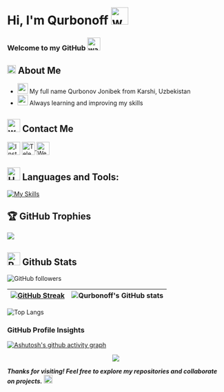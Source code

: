 # Hi, I'm Qurbonoff  <img src="https://user-images.githubusercontent.com/72663882/171687151-bb31c996-c9d2-49c8-b593-734946893b23.gif" alt="waving hand gif" aria-hidden="true" width="40" />

### Welcome to my GitHub <img src="https://media.tenor.com/KDRVCsqk4bUAAAAi/your-welcome.gif" alt="waving hand gif" aria-hidden="true" width="30" />

## <img src="https://static.wikia.nocookie.net/mopeio/images/f/f6/FireGif-S2.gif/revision/latest/scale-to-width/360?cb=20220429030005" alt="waving hand gif" aria-hidden="true" width="20" /> About Me
- <img src="https://cdn.pixabay.com/animation/2023/09/11/20/23/20-23-05-544_512.gif" alt="waving hand gif" aria-hidden="true" height="24" style="margin-bottom: -4px;"/> My full name Qurbonov Jonibek from Karshi, Uzbekistan
- <img src="https://i.pinimg.com/originals/2e/36/16/2e3616d516582e7610fdb777e903ddef.gif" alt="waving hand gif" aria-hidden="true" height="24" style="margin-bottom: -4px;"/> Always learning and improving my skills

## <img src="https://prime-sender.com/gifs/contact-us.gif" alt="waving hand gif" aria-hidden="true" height="30"/> Contact Me
<a href="https://instagram.com/qurbonoff.11" title="Instagram"><img alt="Instagram"  src="https://img.shields.io/badge/Instagram-%23ee2a7b?style=for-the-badge&logo=instagram" height="30" align="center"/></a>
<a href="https://t.me/Qurbonoff_11" title="Telegram"><img alt="Telegram" src="https://img.shields.io/badge/Telegram-%2324A1DE?style=for-the-badge&logo=telegram&logoColor=%23fff" height="30" align="center"/> </a>
<a href="https://github-readme-stats.vercel.app/api/top-langs/?username=qurbonoff11&theme=aura&hide_border=false&include_all_commits=false&count_private=false&layout=compact"/> </a>
<a href="https://qurbonoff.netlify.app" title="Website"><img alt="Website" src="https://img.shields.io/badge/Web_Site-yellow?style=for-the-badge&logo=circuitverse&logoColor=white" height="30" align="center"/> </a>

## <img src="https://images.squarespace-cdn.com/content/v1/5f89b1bd7f2f51237c7e1662/1603830221701-750TOUJK5NFPQBFDHRLR/Pool+Docs+Icon+Animation+%28Tools%29.gif" alt="Hammer and Wrench" width="30" height="30" /> **Languages and Tools:**
[![My Skills](https://skillicons.dev/icons?i=html,css,js,react,vite,vue,ts,python,c,cs,cpp,php,sass,bootstrap,tailwind,less,pug,bots,regex,git,github,gitlab,netlify,md,notion,npm,ps,ai,ae,pr,blender,pycharm,sublime,vscode,webstorm,figma,bash,codepen&perline=13)](#)

## 🏆 GitHub Trophies
![](https://github-profile-trophy.vercel.app/?username=qurbonoff11&theme=radical&no-frame=false&no-bg=false&margin-w=4)

## <img src="https://raw.githubusercontent.com/Tarikul-Islam-Anik/Animated-Fluent-Emojis/master/Emojis/Travel%20and%20places/Rocket.png" alt="Rocket" width="30" height="30" /> Github Stats

![GitHub followers](https://img.shields.io/github/followers/qurbonoff11?style=for-the-badge&logo=github&logoColor=%2300ffff&label=GitHub%20follower&labelColor=%23555555&color=%2300ffff)

| [![GitHub Streak](https://streak-stats.demolab.com?user=qurbonoff11&hide_border=false&border_radius=15&background=323232&ring=00ffff&stroke=fff&border=00ffff&fire=fff&currStreakNum=fff&sideNums=00ffff&currStreakLabel=fff&sideLabels=fff&dates=00ffaa)](#) | ![Qurbonoff's GitHub stats](https://github-readme-stats.vercel.app/api?username=qurbonoff11&show_icons=true&icon_color=00ffff&bg_color=323232&text_color=00ffaa&title_color=00ffff&border_color=00ffff&border_radius=15) |
| ------------- | ------------- |

<!-- ![Top Langs](https://github-readme-stats.vercel.app/api/top-langs/?username=qurbonoff11&size_weight=0.5&count_weight=0.5&icon_color=00ffff&bg_color=323232&text_color=fff&title_color=00ffff&border_color=00ffff&border_radius=15) -->
![Top Langs](https://github-readme-stats.vercel.app/api/top-langs/?username=qurbonoff11&langs_count=100&size_weight=0.5&count_weight=0.5&icon_color=00ffff&bg_color=323232&text_color=fff&title_color=00ffff&border_color=00ffff&border_radius=15)
### GitHub Profile Insights

[![Ashutosh's github activity graph](https://github-readme-activity-graph.vercel.app/graph?username=qurbonoff11&bg_color=323232&color=fff&title_color=00ffff&line=00ffff&point=fff&hide_border=false)](#)

<p align="center">
     <img src="https://capsule-render.vercel.app/api?type=venom&height=300&color=gradient"/>
</p>

___Thanks for visiting! Feel free to explore my repositories and collaborate on projects.___ <img src="https://i.giphy.com/23D8NR89IoZUC9jgsO.webp" alt="Hammer and Wrench" height="20" style="margin-bottom: -3px;"/>

<!-- @Qurbonoff_11 tomindan tayorlangan -->
